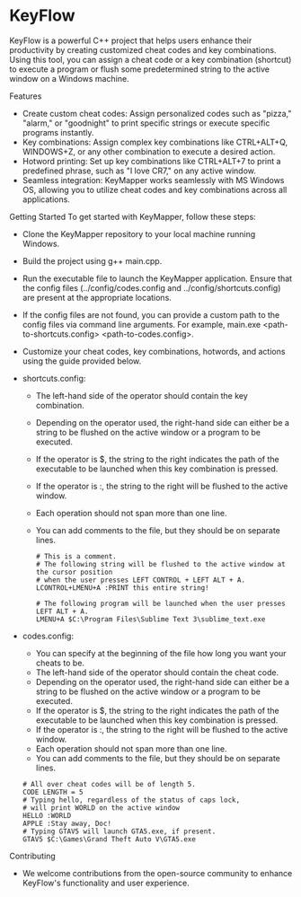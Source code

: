 # KeyFlow
KeyFlow is a powerful C++ project that helps users enhance their productivity by creating customized cheat codes and key combinations. Using this tool, you can assign a cheat code or a key combination (shortcut) to execute a program or flush some predetermined string to the active window on a Windows machine.

Features
- Create custom cheat codes: Assign personalized codes such as "pizza," "alarm," or "goodnight" to print specific strings or execute specific programs instantly.
- Key combinations: Assign complex key combinations like CTRL+ALT+Q, WINDOWS+Z, or any other combination to execute a desired action.
- Hotword printing: Set up key combinations like CTRL+ALT+7 to print a predefined phrase, such as "I love CR7," on any active window.
- Seamless integration: KeyMapper works seamlessly with MS Windows OS, allowing you to utilize cheat codes and key combinations across all applications.

Getting Started
To get started with KeyMapper, follow these steps:
- Clone the KeyMapper repository to your local machine running Windows.
- Build the project using g++ main.cpp.
- Run the executable file to launch the KeyMapper application. Ensure that the config files (../config/codes.config and ../config/shortcuts.config) are present at the appropriate locations.
- If the config files are not found, you can provide a custom path to the config files via command line arguments. For example, main.exe <path-to-shortcuts.config> <path-to-codes.config>.
- Customize your cheat codes, key combinations, hotwords, and actions using the guide provided below.
- shortcuts.config:
  - The left-hand side of the operator should contain the key combination.
  - Depending on the operator used, the right-hand side can either be a string to be flushed on the active window or a program to be executed.
  - If the operator is $, the string to the right indicates the path of the executable to be launched when this key combination is pressed.
  - If the operator is :, the string to the right will be flushed to the active window.
  - Each operation should not span more than one line.
  - You can add comments to the file, but they should be on separate lines.
  
    ```
    # This is a comment.
    # The following string will be flushed to the active window at the cursor position 
    # when the user presses LEFT CONTROL + LEFT ALT + A.
    LCONTROL+LMENU+A :PRINT this entire string!

    # The following program will be launched when the user presses LEFT ALT + A.
    LMENU+A $C:\Program Files\Sublime Text 3\sublime_text.exe
    ```
  

- codes.config:
  - You can specify at the beginning of the file how long you want your cheats to be.    
  - The left-hand side of the operator should contain the cheat code.
  - Depending on the operator used, the right-hand side can either be a string to be flushed on the active window or a program to be executed.
  - If the operator is $, the string to the right indicates the path of the executable to be launched when this key combination is pressed.
  - If the operator is :, the string to the right will be flushed to the active window.
  - Each operation should not span more than one line.
  - You can add comments to the file, but they should be on separate lines.
  ```
  # All over cheat codes will be of length 5.
  CODE LENGTH = 5
  # Typing hello, regardless of the status of caps lock, 
  # will print WORLD on the active window
  HELLO :WORLD
  APPLE :Stay away, Doc!
  # Typing GTAV5 will launch GTA5.exe, if present.
  GTAV5 $C:\Games\Grand Theft Auto V\GTA5.exe
  ```
  
Contributing
- We welcome contributions from the open-source community to enhance KeyFlow's functionality and user experience.
